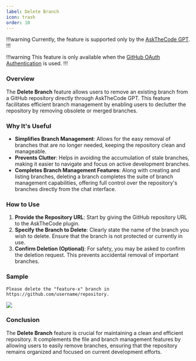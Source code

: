 ```yaml
---
label: Delete Branch
icon: trash
order: 10
---
```


!!!warning
Currently, the feature is supported only by the [AskTheCode GPT](https://chat.openai.com/g/g-3s6SJ5V7S-askthecode).
!!!

!!!warning
This feature is only available when the [GitHub OAuth Authentication](/authentication/#authentication-methods) is used.
!!!

### Overview

The **Delete Branch** feature allows users to remove an existing branch from a GitHub repository directly through AskTheCode GPT. This feature facilitates efficient branch management by enabling users to declutter the repository by removing obsolete or merged branches.

### Why It's Useful

- **Simplifies Branch Management**: Allows for the easy removal of branches that are no longer needed, keeping the repository clean and manageable.
- **Prevents Clutter**: Helps in avoiding the accumulation of stale branches, making it easier to navigate and focus on active development branches.
- **Completes Branch Management Features**: Along with creating and listing branches, deleting a branch completes the suite of branch management capabilities, offering full control over the repository's branches directly from the chat interface.

### How to Use

1. **Provide the Repository URL**: Start by giving the GitHub repository URL to the AskTheCode plugin.
2. **Specify the Branch to Delete**: Clearly state the name of the branch you wish to delete. Ensure that the branch is not protected or currently in use.
3. **Confirm Deletion (Optional)**: For safety, you may be asked to confirm the deletion request. This prevents accidental removal of important branches.

### Sample

```prompt
Please delete the "feature-x" branch in https://github.com/username/repository.
```

![](/resources/usage/branches/delete-branch.png)

### Conclusion

The **Delete Branch** feature is crucial for maintaining a clean and efficient repository. It complements the file and branch management features by allowing users to easily remove branches, ensuring that the repository remains organized and focused on current development efforts.